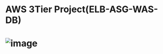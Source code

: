# AWS 3Tier Project(ELB-ASG-WAS-DB)
# ![image](https://github.com/dongjucloud/AWS-3tier/assets/143021392/2e6820a9-bcae-4355-9894-d9005a648988)

